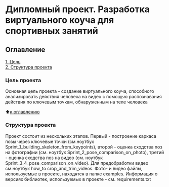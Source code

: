 # Дипломный проект. Разработка виртуального коуча для спортивных занятий

## Оглавление  
[1. Цель](https://github.com/Victover/ds_projects/blob/main/project_1a/readme.md#Описание-проекта)  
[2. Структура проекта](https://github.com/Victover/ds_projects/blob/main/project_1a/readme.md#Какой-кейс-решаем)  


### Цель проекта    
Основная цель проекта - создание виртуального коуча, способного анализировать действия человека на видео с помощью распознавания действия по ключевым точкам, обнаруженным на теле человека

:arrow_up:[к оглавлению](_)


### Структура проекта    
Проект состоит из нескольких этапов. Первый - построение каркаса позы через ключевые точки (см.ноутбук Sprint_1_building_skeleton_from_keypoints), второй - оценка сходства поз на фотографии (см. ноутбук Sprint_2_pose_comparison_on_photo), третий -  оценка сходства поз на видео (см. ноутбук Sprint_3_4_pose_comparison_on_video). Для предобработки видео см.ноутбук how_to crop_and_trim_videos. Фото- и видео файлы, используемые в проекте, находятся в папке examples. Информация о версиях библиотек, используемых в проекте - см. requirements.txt
